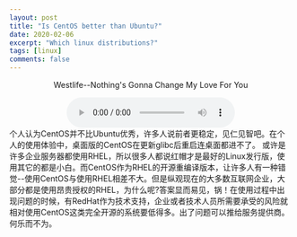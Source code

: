 ```yaml
---
layout: post
title: "Is CentOS better than Ubuntu?"
date: 2020-02-06
excerpt: "Which linux distributions?"
tags: [linux]
comments: false
---
```

<center>
<p>Westlife--Nothing's Gonna Change My Love For You</p>
<audio src="/home/lq/Desktop/githubPages/aiologybay.github.io/assets/mp3/bg.mp3" autoplay="autoplay" controls="controls" preload="auto"></audio>
</center>
个人认为CentOS并不比Ubuntu优秀，许多人说前者更稳定，见仁见智吧。在个人的使用体验中，桌面版的CentOS在更新glibc后重启连桌面都进不了。
或许是许多企业服务器都使用RHEL，所以很多人都说红帽才是最好的Linux发行版，使用其它的都是小白。而CentOS作为RHEL的开源重编译版本，让许多人有一种错觉--使用CentOS与使用RHEL相差不大。但是纵观现在的大多数互联网企业，大部分都是使用昂贵授权的RHEL，为什么呢?答案显而易见，锅！在使用过程中出现问题的时候，有RedHat作为技术支持，企业或者技术人员所需要承受的风险就相对使用CentOS这类完全开源的系统要低得多。出了问题可以推给服务提供商。何乐而不为。
